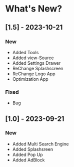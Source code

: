 # What's New?

## [1.5] - 2023-10-21

### New
- Added Tools
- Added view-Source
- Added Settings Drawer
- ReChange Splashscreen
- ReChange Logo App
- Optimization App

### Fixed
- Bug

## [1.0] - 2023-09-21

### New

- Added Multi Search Engine
- Added Splashsreen
- Added Pop Up
- Added AdBlock
